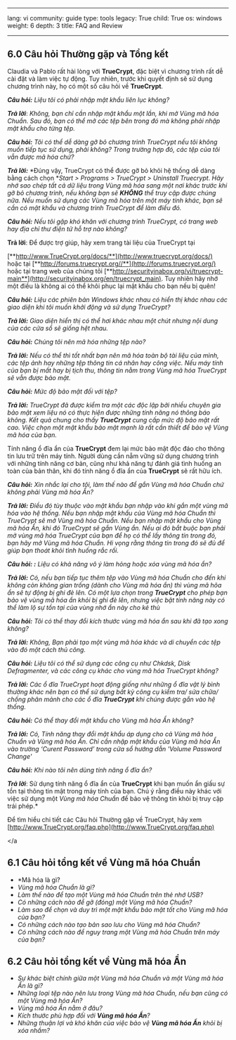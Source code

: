 

---

lang: vi
community: guide
type: tools
legacy: True
child: True
os: windows
weight: 6
depth: 3
title: FAQ and Review

---

<a name="6.0"></a>
## 6.0 Câu hỏi Thường gặp và Tổng kết ##

Claudia và Pablo rất hài lòng với **TrueCrypt**, đặc biệt vì chương trình rất dễ cài đặt và làm việc tự động. Tuy nhiên, trước khi quyết định sẽ sử dụng chương trình này, họ có một số câu hỏi về **TrueCrypt**.

<div class="background" markdown="1">

***Câu hỏi:*** *Liệu tôi có phải nhập mật khẩu liên lục không?* 

***Trả lời***: *Không, bạn chỉ cần nhập mật khẩu một lần, khi mở Vùng mã hóa Chuẩn. Sau đó, bạn có thể mở các tệp bên trong đó mà không phải nhập mật khẩu cho từng tệp.*

***Câu hỏi:*** *Tôi có thể dễ dàng gỡ bỏ chương trình TrueCrypt nếu tôi không muốn tiếp tục sử dụng, phải không? Trong trường hợp đó, các tệp của tôi vẫn được mã hóa chứ?* 

***Trả lời:*** *Đúng vậy, TrueCrypt có thể được gỡ bỏ khỏi hệ thống dễ dàng bằng cách chọn **Start &gt; Programs &gt; TrueCrypt &gt; Uninstall Truecrypt*. *Hãy nhớ sao chép tất cả dữ liệu trong Vùng mã hóa sang một nơi khác trước khi gỡ bỏ chương trình, nếu không bạn sẽ **KHÔNG** thể truy cập được chúng nữa. Nếu muốn sử dụng các Vùng mã hóa trên một máy tính khác, bạn sẽ cần có mật khẩu và chương trình TrueCrypt để làm điều đó.*

***Câu hỏi:*** *Nếu tôi gặp khó khăn với chương trình TrueCrypt, có trang web hay địa chỉ thư điện tử hỗ trợ nào không?* 

**Trả lời**: Để được trợ giúp, hãy xem trang tài liệu của TrueCrypt tại

[**http://www.TrueCrypt.org/docs/**](http://www.truecrypt.org/docs/)
hoặc tại [**http://forums.truecrypt.org//**](http://forums.truecrypt.org/) 
hoặc tại trang web của chúng tôi [**http://securityinabox.org/vi/truecrypt-main**](http://securityinabox.org/en/truecrypt_main). Tuy nhiên hãy nhớ một điều là không ai có thể khôi phục lại mật khẩu cho bạn nếu bị quên!

***Câu hỏi:*** *Liệu các phiên bản Windows khác nhau có hiển thị khác nhau các giao diện khi tôi muốn khởi động và sử dụng TrueCrypt?*

***Trả lời:*** *Giao diện hiển thị có thể hơi khác nhau một chút nhưng nội dung của các cửa sổ sẽ giống hệt nhau.* 

***Câu hỏi:*** *Chúng tôi nên mã hóa những tệp nào?*

***Trả lời:*** *Nếu có thể thì tốt nhất bạn nên mã hóa toàn bộ tài liệu của mình, các tệp ảnh hay những tệp thông tin cá nhân hay công việc. Nếu máy tính của bạn bị mất hay bị tịch thu, thông tin nằm trong *Vùng mã hóa TrueCrypt* sẽ vẫn được bảo mật.*

***Câu hỏi:*** *Mức độ bảo mật đối với tệp?*


***Trả lời:*** *TrueCrypt đã được kiểm tra một các độc lập bởi nhiều chuyên gia bảo mật xem liệu nó có thực hiện được những tính năng nó thông báo không. Kết quả chung cho thấy **TrueCrypt** cung cấp mức độ bảo mật rất cao. Việc chọn một mật khẩu bảo mật mạnh là rất cần thiết để bảo vệ Vùng mã hóa của bạn.*

Tính năng ổ đĩa ẩn của **TrueCrypt** đem lại mức bảo mật độc đáo cho thông tin lưu trữ trên máy tính. Người dùng cần nẵm vững sử dụng  chương trình với những tính năng cơ bản, cũng như khả năng tự đánh giá tình huống an toàn của bản thân, khi đó tính năng ổ đĩa ẩn của **TrueCrypt** sẽ rất hữu ích. 

***Câu hỏi:*** *Xin nhắc lại cho tôi, làm thế nào để gắn *Vùng mã hóa Chuẩn* chứ không phải *Vùng mã hóa Ẩn*?* 

***Trả lời:*** *Điều đó tùy thuộc vào mật khẩu bạn nhập vào khi gắn một vùng mã hóa vào hệ thống. Nếu bạn nhập mật khẩu của Vùng mã hóa Chuẩn thì TrueCrypt sẽ mở Vùng mã hóa Chuẩn. Nếu bạn nhập mật khẩu cho Vùng mã hóa Ẩn, khi đó TrueCrypt sẽ gắn Vùng ẩn.  Nếu ai đó bắt buộc bạn phải mở vùng mã hóa TrueCrypt của bạn để họ có thể lấy thông tin trong đó, bạn hãy mở Vùng mã hóa Chuẩn. Hi vọng rằng thông tin trong đó sẽ đủ để giúp bạn thoát khỏi tình huống rắc rối.* 

***Câu hỏi: :*** *Liệu có khả năng vô ý làm hỏng hoặc xóa vùng mã hóa ẩn?* 

***Trả lời:*** *Có, nếu bạn tiếp tục thêm tệp vào Vùng mã hóa Chuẩn cho đến khi không còn không gian trống (dành cho Vùng mã hóa ẩn) thì vùng mã hõa ẩn sẽ tự động bị ghi đè lên. Có một lựa chọn trong **TrueCrypt** cho phép bạn bảo vệ vùng mã hóa ẩn khỏi bị ghi đè lên, nhưng việc bật tính năng này có thể làm lộ sự tồn tại của vùng nhớ ẩn này cho kẻ thù* 

***Câu hỏi:*** *Tôi có thể thay đổi kích thước vùng mã hóa ẩn sau khi đã tạo xong không?* 

***Trả lời:*** *Không, Bạn phải tạo một vùng mã hóa khác và di chuyển các tệp vào đó một cách thủ công.* 

***Câu hỏi:*** *Liệu tôi có thể sử dụng các công cụ như *Chkdsk, Disk Defragmenter*, và các công cụ khác cho vùng mã hóa *TrueCrypt* không?* 

***Trả lời:*** *Các ổ đĩa TrueCrypt hoạt động giống như những ổ đĩa vật lý bình thường khác nên bạn có thể sử dụng bất kỳ công cụ kiểm tra/ sửa chữa/ chống phân mảnh cho các ổ đĩa **TrueCrypt** khi chúng được gắn vào hệ thống.* 


***Câu hỏi:*** *Có thể thay đổi mật khẩu cho Vùng mã hóa Ẩn không?* 

***Trả lời:*** *Có, Tính năng thay đổi mật khẩu áp dụng cho cả *Vùng mã hóa Chuẩn* và *Vùng mã hóa Ẩn*. Chỉ cần nhập mật khẩu của Vùng mã hóa Ẩn vào trường *‘Curent Password’* trong cửa sổ hướng dẫn 'Volume Password Change'* 

***Câu hỏi:*** *Khi nào tôi nên dùng tính năng ổ đĩa ẩn?* 

***Trả lời***: Sử dụng tính năng ổ đĩa ẩn của **TrueCrypt** khi bạn muốn ẩn giấu sự tồn tại thông tin mật trong máy tính của bạn. Chú ý rằng điều này khác với việc sử dụng một *Vùng mã hóa Chuẩn* để bảo vệ thông tin khỏi bị truy cập trái phép.* 

Để tìm hiểu chi tiết các Câu hỏi Thường gặp về TrueCrypt, hãy xem  [http://www.TrueCrypt.org/faq.php](http://www.TrueCrypt.org/faq.php) 
</div>

<a name="6.1"></a
## 6.1 Câu hỏi tổng kết về Vùng mã hóa Chuẩn ##

- *Mã hóa là gì? 
- *Vùng mã hóa Chuẩn là gì?*
- *Làm thế nào để tạo một Vùng mã hóa Chuẩn trên thẻ nhớ USB?*
- *Có những cách nào để gỡ (đóng) một Vùng mã hóa Chuẩn?*
- *Làm sao để chọn và duy trì một mật khẩu bảo mật tốt cho Vùng mã hóa của bạn?*
- *Có những cách nào tạo bản sao lưu cho Vùng mã hóa Chuẩn?*
- *Có những cách nào để nguy trang một Vùng mã hóa Chuẩn trên máy của bạn?*

<a name="6.2"></a>
## 6.2 Câu hỏi tổng kết về Vùng mã hóa Ẩn ##

- *Sự khác biệt chính giữa một Vùng mã hóa Chuẩn và một Vùng mã hóa Ẩn là gì?*
- *Những loại tệp nào nên lưu trong Vùng mã hóa Chuẩn, nếu bạn cũng có một Vùng mã hóa Ẩn?*
- *Vùng mã hóa Ẩn nằm ở đâu?*
- *Kích thước phù hợp đối với **Vùng mã hóa Ẩn**?*
- *Những thuận lợi và khó khăn của việc bảo vệ **Vùng mã hóa Ẩn** khỏi bị xóa nhầm?*







